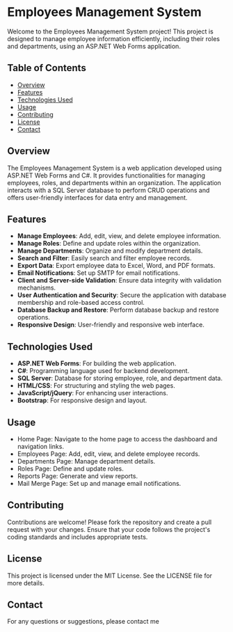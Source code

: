 # Employees Management System

Welcome to the Employees Management System project! This project is designed to manage employee information efficiently, including their roles and departments, using an ASP.NET Web Forms application.

## Table of Contents
- [Overview](#overview)
- [Features](#features)
- [Technologies Used](#technologies-used)
- [Usage](#usage)
- [Contributing](#contributing)
- [License](#license)
- [Contact](#contact)

## Overview
The Employees Management System is a web application developed using ASP.NET Web Forms and C#. It provides functionalities for managing employees, roles, and departments within an organization. The application interacts with a SQL Server database to perform CRUD operations and offers user-friendly interfaces for data entry and management.

## Features
- **Manage Employees**: Add, edit, view, and delete employee information.
- **Manage Roles**: Define and update roles within the organization.
- **Manage Departments**: Organize and modify department details.
- **Search and Filter**: Easily search and filter employee records.
- **Export Data**: Export employee data to Excel, Word, and PDF formats.
- **Email Notifications**: Set up SMTP for email notifications.
- **Client and Server-side Validation**: Ensure data integrity with validation mechanisms.
- **User Authentication and Security**: Secure the application with database membership and role-based access control.
- **Database Backup and Restore**: Perform database backup and restore operations.
- **Responsive Design**: User-friendly and responsive web interface.

## Technologies Used
- **ASP.NET Web Forms**: For building the web application.
- **C#**: Programming language used for backend development.
- **SQL Server**: Database for storing employee, role, and department data.
- **HTML/CSS**: For structuring and styling the web pages.
- **JavaScript/jQuery**: For enhancing user interactions.
- **Bootstrap**: For responsive design and layout.

## Usage
- Home Page: Navigate to the home page to access the dashboard and navigation links.
- Employees Page: Add, edit, view, and delete employee records.
- Departments Page: Manage department details.
- Roles Page: Define and update roles.
- Reports Page: Generate and view reports.
- Mail Merge Page: Set up and manage email notifications.

## Contributing
Contributions are welcome! Please fork the repository and create a pull request with your changes. Ensure that your code follows the project's coding standards and includes appropriate tests.

## License
This project is licensed under the MIT License. See the LICENSE file for more details.

## Contact
For any questions or suggestions, please contact me
